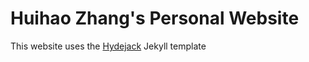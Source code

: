 # Huihao Zhang's Personal Website

This website uses the [Hydejack] Jekyll template

[Hydejack]: https://github.com/hydecorp/hydejack
[website]: hu1haozhang.github.io
